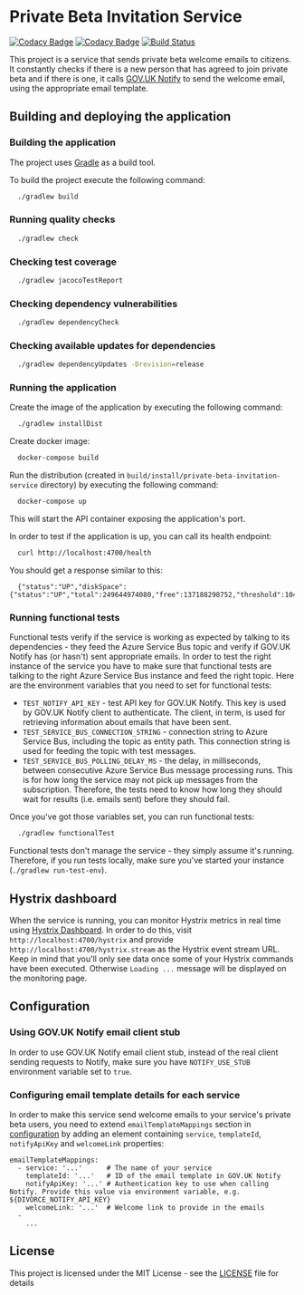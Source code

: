 # Private Beta Invitation Service

[![Codacy Badge](https://api.codacy.com/project/badge/Grade/7cf5461dde5149338d6029cabe2c6606)](https://www.codacy.com/app/HMCTS/private-beta-invitation-service)
[![Codacy Badge](https://api.codacy.com/project/badge/Coverage/7cf5461dde5149338d6029cabe2c6606)](https://www.codacy.com/app/HMCTS/private-beta-invitation-service)
[![Build Status](https://travis-ci.org/hmcts/private-beta-invitation-service.svg?branch=master)](https://travis-ci.org/hmcts/private-beta-invitation-service)

This project is a service that sends private beta welcome emails to citizens. It constantly checks if there is
a new person that has agreed to join private beta and if there is one,
it calls [GOV.UK Notify](https://www.gov.uk/government/publications/govuk-notify)
to send the welcome email, using the appropriate email template.

## Building and deploying the application

### Building the application

The project uses [Gradle](https://gradle.org) as a build tool.

To build the project execute the following command:

```bash
  ./gradlew build
```

### Running quality checks

```bash
  ./gradlew check
```

### Checking test coverage

```bash
  ./gradlew jacocoTestReport
```

### Checking dependency vulnerabilities

```bash
  ./gradlew dependencyCheck
```

### Checking available updates for dependencies

```bash
  ./gradlew dependencyUpdates -Drevision=release
```

### Running the application

Create the image of the application by executing the following command:

```bash
  ./gradlew installDist
```

Create docker image:

```bash
  docker-compose build
```

Run the distribution (created in `build/install/private-beta-invitation-service` directory)
by executing the following command:

```bash
  docker-compose up
```

This will start the API container exposing the application's port.

In order to test if the application is up, you can call its health endpoint:

```bash
  curl http://localhost:4700/health
```

You should get a response similar to this:

```
  {"status":"UP","diskSpace":{"status":"UP","total":249644974080,"free":137188298752,"threshold":10485760}}
```

### Running functional tests

Functional tests verify if the service is working as expected by talking to its dependencies -
 they feed the Azure Service Bus topic and verify if GOV.UK Notify has (or hasn't) sent
 appropriate emails. In order to test the right instance of the service you have to make sure
 that functional tests are talking to the right Azure Service Bus instance and feed the right topic.
 Here are the environment variables that you need to set for functional tests:

 - `TEST_NOTIFY_API_KEY` - test API key for GOV.UK Notify. This key is used by GOV.UK Notify
 client to authenticate. The client, in term, is used for retrieving information about emails
 that have been sent.
 - `TEST_SERVICE_BUS_CONNECTION_STRING` - connection string to Azure Service Bus,
 including the topic as entity path. This connection string is used for feeding the topic with
 test messages.
 - `TEST_SERVICE_BUS_POLLING_DELAY_MS` - the delay, in milliseconds, between consecutive
 Azure Service Bus message processing runs. This is for how long the service may not pick up
 messages from the subscription. Therefore, the tests need to know how long they should wait
 for results (i.e. emails sent) before they should fail.


Once you've got those variables set, you can run functional tests:
```bash
  ./gradlew functionalTest
```

Functional tests don't manage the service - they simply assume it's running. Therefore, if you
run tests locally, make sure you've started your instance (`./gradlew run-test-env`).

## Hystrix dashboard

When the service is running, you can monitor Hystrix metrics in real time using
[Hystrix Dashboard](https://github.com/Netflix/Hystrix/wiki/Dashboard).
In order to do this, visit `http://localhost:4700/hystrix` and provide `http://localhost:4700/hystrix.stream`
as the Hystrix event stream URL. Keep in mind that you'll only see data once some
of your Hystrix commands have been executed. Otherwise `Loading ...` message will be displayed
on the monitoring page.

## Configuration

### Using GOV.UK Notify email client stub

In order to use GOV.UK Notify email client stub, instead of the real client sending requests to Notify,
make sure you have `NOTIFY_USE_STUB` environment variable set to `true`.

### Configuring email template details for each service

In order to make this service send welcome emails to your service's private beta users,
you need to extend `emailTemplateMappings` section in [configuration](src/main/resources/application.yaml)
by adding an element containing `service`, `templateId`, `notifyApiKey` and `welcomeLink` properties:

```
emailTemplateMappings:
  - service: '...'      # The name of your service
    templateId: '...'   # ID of the email template in GOV.UK Notify
    notifyApiKey: '...' # Authentication key to use when calling Notify. Provide this value via environment variable, e.g. ${DIVORCE_NOTIFY_API_KEY}
    welcomeLink: '...'  # Welcome link to provide in the emails
  -
    ...
```

## License

This project is licensed under the MIT License - see the [LICENSE](LICENSE) file for details
